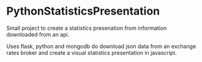 # PythonStatisticsPresentation

Small project to create a statistics presenation from information downloaded from an api.

Uses flask, python and mongodb do download json data from an exchange rates broker and create a visual statistics presentation in javascript.
